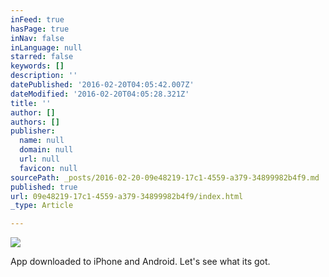 ```yaml
---
inFeed: true
hasPage: true
inNav: false
inLanguage: null
starred: false
keywords: []
description: ''
datePublished: '2016-02-20T04:05:42.007Z'
dateModified: '2016-02-20T04:05:28.321Z'
title: ''
author: []
authors: []
publisher:
  name: null
  domain: null
  url: null
  favicon: null
sourcePath: _posts/2016-02-20-09e48219-17c1-4559-a379-34899982b4f9.md
published: true
url: 09e48219-17c1-4559-a379-34899982b4f9/index.html
_type: Article

---
```

![](https://the-grid-user-content.s3-us-west-2.amazonaws.com/29994ce6-bb57-4623-8fa3-fd0a2ec21e43.jpg)

App downloaded to iPhone and Android. Let's see what its got.
